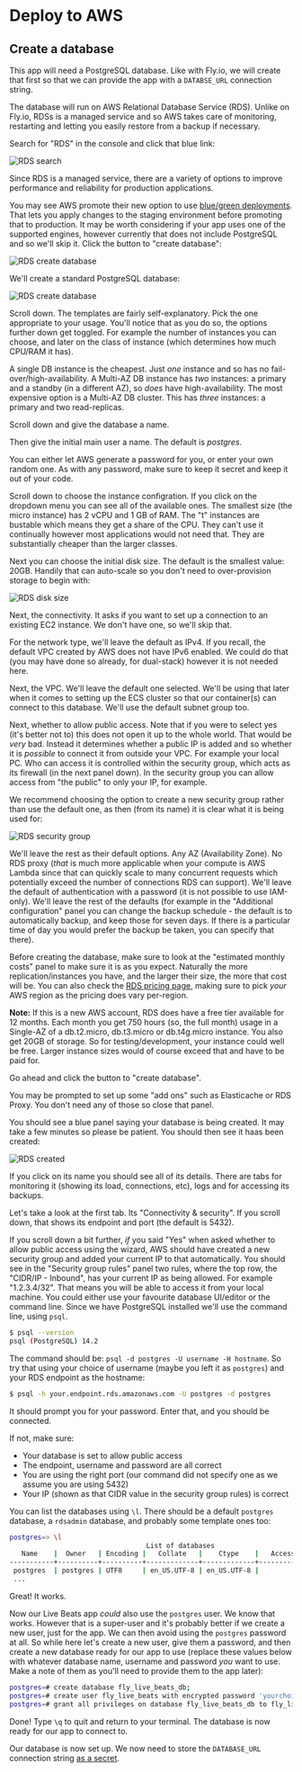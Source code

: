 # Deploy to AWS

## Create a database

This app will need a PostgreSQL database. Like with Fly.io, we will create that first so that we can provide the app with a `DATABSE_URL` connection string.

The database will run on AWS Relational Database Service (RDS). Unlike on Fly.io, RDSs is a managed service and so AWS takes care of monitoring, restarting and letting you easily restore from a backup if necessary.

Search for "RDS" in the console and click that blue link:

![RDS search](img/aws_rds_search.jpeg)

Since RDS is a managed service, there are a variety of options to improve performance and reliability for production applications.

You may see AWS promote their new option to use [blue/green deployments](https://docs.aws.amazon.com/AmazonRDS/latest/UserGuide/blue-green-deployments.html). That lets you apply changes to the staging environment before promoting that to production. It may be worth considering if your app uses one of the supported engines, however currently that does not include PostgreSQL and so we'll skip it. Click the button to "create database":

![RDS create database](img/aws_rds_create_database.jpeg)

We'll create a standard PostgreSQL database:

![RDS create database](img/aws_rds_choose_postgresql.jpeg)

Scroll down. The templates are fairly self-explanatory. Pick the one appropriate to your usage. You'll notice that as you do so, the options further down get toggled. For example the number of instances you can choose, and later on the class of instance (which determines how much CPU/RAM it has).

A single DB instance is the cheapest. Just _one_ instance and so has no fail-over/high-availability. A Multi-AZ DB instance has _two_ instances: a primary and a standby (in a different AZ), so _does_ have high-availability. The most expensive option is a Multi-AZ DB cluster. This has _three_ instances: a primary and two read-replicas.

Scroll down and give the database a name.

Then give the initial main user a name. The default is _postgres_.

You can either let AWS generate a password for you, or enter your own random one. As with any password, make sure to keep it secret and keep it out of your code.

Scroll down to choose the instance configration. If you click on the dropdown menu you can see all of the available ones. The smallest size (the micro instance) has 2 vCPU and 1 GB of RAM. The "t" instances are bustable which means they get a share of the CPU. They can't use it continually however most applications would not need that. They are substantially cheaper than the larger classes.

Next you can choose the initial disk size. The default is the smallest value: 20GB. Handily that can auto-scale so you don't need to over-provision storage to begin with:

![RDS disk size](img/aws_rds_disk_size.jpeg)

Next, the connectivity. It asks if you want to set up a connection to an existing EC2 instance. We don't have one, so we'll skip that.

For the network type, we'll leave the default as IPv4. If you recall, the default VPC created by AWS does not have IPv6 enabled. We could do that (you may have done so already, for dual-stack) however it is not needed here.

Next, the VPC. We'll leave the default one selected. We'll be using that later when it comes to setting up the ECS cluster so that our container(s) can connect to this database. We'll use the default subnet group too.

Next, whether to allow public access. Note that if you were to select yes (it's better not to) this does not open it up to the whole world. That would be _very_ bad. Instead it determines whether a public IP is added and so whether it is _possible_ to connect it from outside your VPC. For example your local PC. Who can access it is controlled within the security group, which acts as its firewall (in the next panel down). In the security group you can allow access from "the public" to only your IP, for example.

We recommend choosing the option to create a new security group rather than use the default one, as then (from its name) it is clear what it is being used for:

![RDS security group](img/aws_rds_security_group.jpeg)

We'll leave the rest as their default options. Any AZ (Availability Zone). No RDS proxy (_that_ is much more applicable when your compute is AWS Lambda since that can quickly scale to many concurrent requests which potentially exceed the number of connections RDS can support). We'll leave the default of authentication with a password (it is not possible to use IAM-only). We'll leave the rest of the defaults (for example in the "Additional configuration" panel you can change the backup schedule - the default is to automatically backup, and keep those for seven days. If there is a particular time of day you would prefer the backup be taken, you can specify that there).

Before creating the database, make sure to look at the "estimated monthly costs" panel to make sure it is as you expect. Naturally the more replication/instances you have, and the larger their size, the more that cost will be. You can also check the [RDS pricing page](https://aws.amazon.com/rds/postgresql/pricing/?pg=pr&loc=3), making sure to pick _your_ AWS region as the pricing does vary per-region.

**Note:** If this is a new AWS account, RDS does have a free tier available for 12 months. Each month you get 750 hours (so, the full month) usage in a Single-AZ of a db.t2.micro, db.t3.micro or db.t4g.micro instance. You also get 20GB of storage. So for testing/development, your instance could well be free. Larger instance sizes would of course exceed that and have to be paid for.

Go ahead and click the button to "create database".

You may be prompted to set up some "add ons" such as Elasticache or RDS Proxy. You don't need any of those so close that panel.

You should see a blue panel saying your database is being created. It may take a few minutes so please be patient. You should then see it haas been created:

![RDS created](img/aws_rds_created.jpeg)

If you click on its name you should see all of its details. There are tabs for monitoring it (showing its load, connections, etc), logs and for accessing its backups.

Let's take a look at the first tab. Its "Connectivity & security". If you scroll down, that shows its endpoint and port (the default is 5432).

If you scroll down a bit further, _if_ you said "Yes" when asked whether to allow public access using the wizard, AWS should have created a new security group and added your current IP to that automatically. You should see in the "Security group rules" panel two rules, where the top row, the "CIDR/IP - Inbound", has your current IP as being allowed. For example "1.2.3.4/32". That means you will be able to access it from your local machine. You could either use your favourite database UI/editor or the command line. Since we have PostgreSQL installed we'll use the command line, using `psql`.

```sh
$ psql --version
psql (PostgreSQL) 14.2
```

The command should be: `psql -d postgres -U username -H hostname`. So try that using your choice of username (maybe you left it as `postgres`) and your RDS endpoint as the hostname:

```sh
$ psql -h your.endpoint.rds.amazonaws.com -U postgres -d postgres
```

It should prompt you for your password. Enter that, and you should be connected.

If not, make sure:

- Your database is set to allow public access
- The endpoint, username and password are all correct
- You are using the right port (our command did not specify one as we assume you are using 5432)
- Your IP (shown as that CIDR value in the security group rules) is correct

You can list the databases using `\l`. There should be a default `postgres` database, a `rdsadmin` database, and probably some template ones too:

```sh
postgres=> \l
                                  List of databases
   Name    |  Owner   | Encoding |   Collate   |    Ctype    |   Access privileges
-----------+----------+----------+-------------+-------------+-----------------------
 postgres  | postgres | UTF8     | en_US.UTF-8 | en_US.UTF-8 |
 ...
```

Great! It works.

Now our Live Beats app _could_ also use the `postgres` user. We know that works. However that is a super-user and it's probably better if we create a new user, just for the app. We can then avoid using the `postgres` password at all. So while here let's create a new user, give them a password, and then create a new database ready for our app to use (replace these values below with whatever database name, username and password _you_ want to use. Make a note of them as you'll need to provide them to the app later):

```sh
postgres=# create database fly_live_beats_db;
postgres=# create user fly_live_beats with encrypted password 'yourchoiceofpassword';
postgres=# grant all privileges on database fly_live_beats_db to fly_live_beats;
```

Done! Type `\q` to quit and return to your terminal. The database is now ready for our app to connect to.

Our database is now set up. We now need to store the `DATABASE_URL` connection string [as a secret](/docs/5-aws-create-secrets.md).
